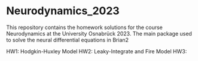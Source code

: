 # Neurodynamics_2023

This repository contains the homework solutions for the course Neurodynamics at the University Osnabrück 2023. The main package used to solve the neural differential equations in Brian2

HW1: Hodgkin-Huxley Model
HW2: Leaky-Integrate and Fire Model
HW3: 
